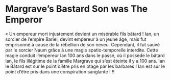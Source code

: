 # Margrave’s Bastard Son was The Emperor
« Un empereur mort injustement devient un misérable fils bâtard ! Ian, un sorcier de l’empire Bariel, devint empereur à un jeune âge, mais fut emprisonné à cause de la rébellion de son neveu. Cependant, il fut sauvé par le sorcier Naum grâce à une magie spatio-temporelle interdite. Cette magie conduit l’empereur Ian 100 ans dans le passé, où il possède le bâtard Ian, le fils illégitime de la famille Margrave qui s’est éteinte il y a 100 ans. Ian le Bâtard est sur le point d’être pris en otage par les barbares ! Ian est sur le point d’être pris dans une conspiration sanglante ! !!